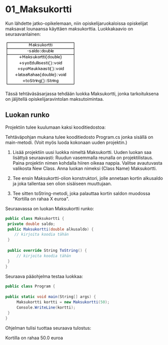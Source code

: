 # 01_Maksukortti

Kun lähdette jatko-opikelemaan, niin opiskelijaruokaloissa opiskelijat maksavat lounaansa käyttäen maksukorttia. Luokkakaavio on seuraavanlainen:


![luokkakaavio-teht-maksukortti.png](luokkakaavio-teht-maksukortti.png) 


Tässä tehtäväsäsarjassa tehdään luokka Maksukortti, jonka tarkoituksena on jäljitellä opiskelijaravintolan maksutoimintaa.

## Luokan runko

Projektiin tulee kuulumaan kaksi kooditiedostoa:

Tehtäväpohjan mukana tulee kooditiedosto Program.cs jonka sisällä on main-metodi. (Voit myös luoda kokonaan uuden projektin.)

1. Lisää projektiin uusi luokka nimeltä Maksukortti. Uuden luokan saa lisättyä seuraavasti: Ruudun vasemmalla reunalla on projektilistaus. Paina projektin nimen kohdalla hiiren oikeaa nappia. Valitse avautuvasta valikosta New Class. Anna luokan nimeksi (Class Name) Maksukortti.

2. Tee ensin Maksukortti-olion konstruktori, jolle annetaan kortin alkusaldo ja joka tallentaa sen olion sisäiseen muuttujaan.
3. Tee sitten toString-metodi, joka palauttaa kortin saldon muodossa "Kortilla on rahaa X euroa".

Seuraavassa on luokan Maksukortti runko:

```c#
public class Maksukortti { 
 private double saldo;
 public Maksukortti(double alkusaldo) { 
 	// kirjoita koodia tähän 
 }

 public override String ToString() {
	 // kirjoita koodia tähän
 }
}
```

Seuraava pääohjelma testaa luokkaa:
```c#
public class Program {

public static void main(String[] args) { 
	 Maksukortti kortti = new Maksukortti(50);
	 Console.WriteLine(kortti); 
 } 
}
```
Ohjelman tulisi tuottaa seuraava tulostus:

Kortilla on rahaa 50.0 euroa
